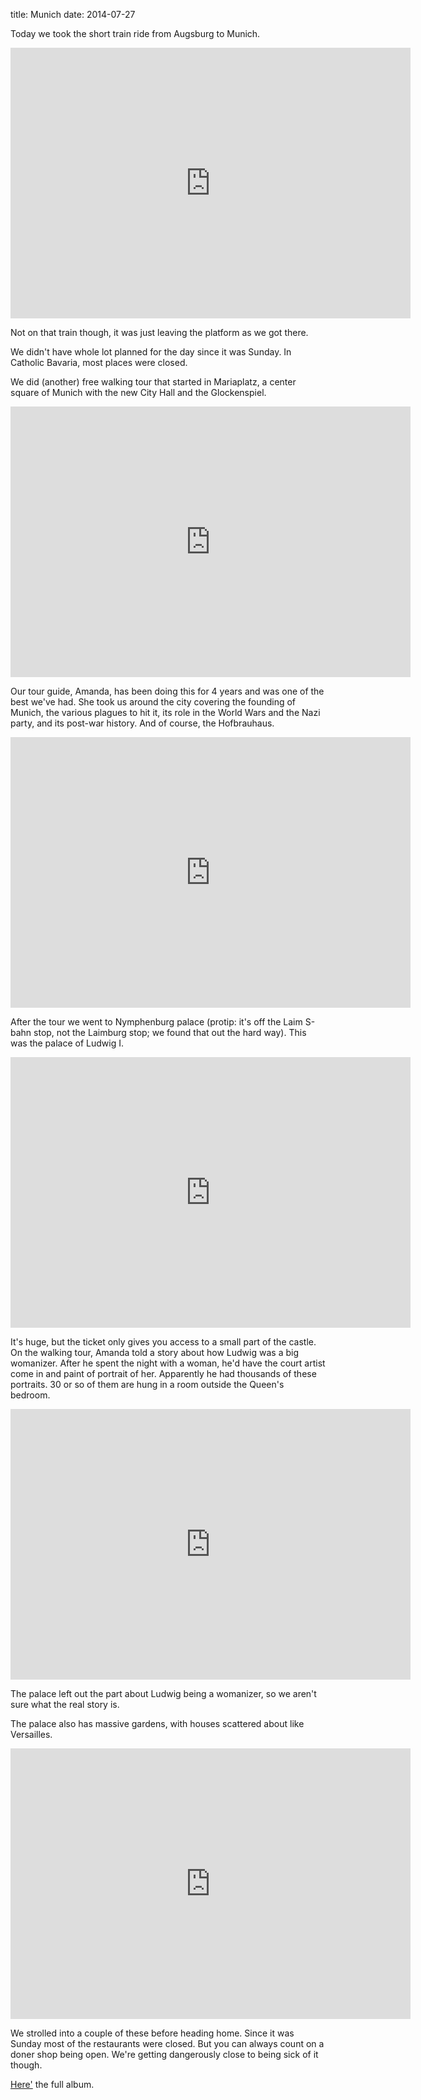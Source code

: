 title: Munich
date: 2014-07-27

Today we took the short train ride from Augsburg to Munich.

<iframe src="https://www.flickr.com/photos/81581328@N02/14573544248/in/set-72157645563348360/player/" width="640" height="433" frameborder="0" allowfullscreen webkitallowfullscreen mozallowfullscreen oallowfullscreen msallowfullscreen></iframe>

Not on that train though, it was just leaving the platform as we got there.

We didn't have whole lot planned for the day since it was Sunday.
In Catholic Bavaria, most places were closed.

We did (another) free walking tour that started in Mariaplatz, a center square of Munich with the new City Hall and the Glockenspiel.

<iframe src="https://www.flickr.com/photos/81581328@N02/14573726607/in/set-72157645563348360/player/" width="640" height="433" frameborder="0" allowfullscreen webkitallowfullscreen mozallowfullscreen oallowfullscreen msallowfullscreen></iframe>

Our tour guide, Amanda, has been doing this for 4 years and was one of the best we've had.
She took us around the city covering the founding of Munich, the various plagues to hit it, its role in the World Wars and the Nazi party, and its post-war history. And of course, the Hofbrauhaus.

<iframe src="https://www.flickr.com/photos/81581328@N02/14757008221/in/set-72157645563348360/player/" width="640" height="433" frameborder="0" allowfullscreen webkitallowfullscreen mozallowfullscreen oallowfullscreen msallowfullscreen></iframe>

After the tour we went to Nymphenburg palace (protip: it's off the Laim S-bahn stop, not the Laimburg stop; we found that out the hard way).
This was the palace of Ludwig I.

<iframe src="https://www.flickr.com/photos/81581328@N02/14573496590/in/set-72157645563348360/player/" width="640" height="433" frameborder="0" allowfullscreen webkitallowfullscreen mozallowfullscreen oallowfullscreen msallowfullscreen></iframe>

It's huge, but the ticket only gives you access to a small part of the castle.
On the walking tour, Amanda told a story about how Ludwig was a big womanizer.
After he spent the night with a woman, he'd have the court artist come in and paint of portrait of her.
Apparently he had thousands of these portraits.
30 or so of them are hung in a room outside the Queen's bedroom.

<iframe src="https://www.flickr.com/photos/81581328@N02/14759944592/in/set-72157645563348360/player/" width="640" height="433" frameborder="0" allowfullscreen webkitallowfullscreen mozallowfullscreen oallowfullscreen msallowfullscreen></iframe>

The palace left out the part about Ludwig being a womanizer, so we aren't sure what the real story is.

The palace also has massive gardens, with houses scattered about like Versailles.

<iframe src="https://www.flickr.com/photos/81581328@N02/14757120351/in/set-72157645563348360/player/" width="640" height="433" frameborder="0" allowfullscreen webkitallowfullscreen mozallowfullscreen oallowfullscreen msallowfullscreen></iframe>

We strolled into a couple of these before heading home.
Since it was Sunday most of the restaurants were closed.
But you can always count on a doner shop being open.
We're getting dangerously close to being sick of it though.

[Here'](https://www.flickr.com/photos/81581328@N02/sets/72157645563348360/) the full album.